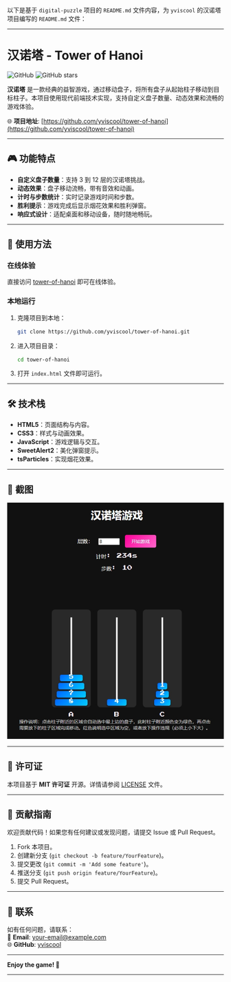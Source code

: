 以下是基于 `digital-puzzle` 项目的 `README.md` 文件内容，为 `yviscool` 的汉诺塔项目编写的 `README.md` 文件：

---

# 汉诺塔 - Tower of Hanoi

![GitHub](https://img.shields.io/badge/license-MIT-blue) ![GitHub stars](https://img.shields.io/github/stars/yviscool/tower-of-hanoi?style=social)

**汉诺塔** 是一款经典的益智游戏，通过移动盘子，将所有盘子从起始柱子移动到目标柱子。本项目使用现代前端技术实现，支持自定义盘子数量、动态效果和流畅的游戏体验。

🌐 **项目地址**: [https://github.com/yviscool/tower-of-hanoi](https://github.com/yviscool/tower-of-hanoi)

---

## 🎮 功能特点

- **自定义盘子数量**：支持 3 到 12 层的汉诺塔挑战。
- **动态效果**：盘子移动流畅，带有音效和动画。
- **计时与步数统计**：实时记录游戏时间和步数。
- **胜利提示**：游戏完成后显示烟花效果和胜利弹窗。
- **响应式设计**：适配桌面和移动设备，随时随地畅玩。

---

## 🚀 使用方法

### 在线体验
直接访问 [tower-of-hanoi](https://tower-of-hanoi-cyan.vercel.app/) 即可在线体验。

### 本地运行
1. 克隆项目到本地：
   ```bash
   git clone https://github.com/yviscool/tower-of-hanoi.git
   ```
2. 进入项目目录：
   ```bash
   cd tower-of-hanoi
   ```
3. 打开 `index.html` 文件即可运行。

---

## 🛠️ 技术栈

- **HTML5**：页面结构与内容。
- **CSS3**：样式与动画效果。
- **JavaScript**：游戏逻辑与交互。
- **SweetAlert2**：美化弹窗提示。
- **tsParticles**：实现烟花效果。

---

## 📸 截图

![游戏界面](screenshot.png)

---

## 📜 许可证

本项目基于 **MIT 许可证** 开源。详情请参阅 [LICENSE](LICENSE) 文件。

---

## 🤝 贡献指南

欢迎贡献代码！如果您有任何建议或发现问题，请提交 Issue 或 Pull Request。

1. Fork 本项目。
2. 创建新分支 (`git checkout -b feature/YourFeature`)。
3. 提交更改 (`git commit -m 'Add some feature'`)。
4. 推送分支 (`git push origin feature/YourFeature`)。
5. 提交 Pull Request。

---

## 📧 联系

如有任何问题，请联系：  
📩 **Email**: [your-email@example.com](mailto:your-email@example.com)  
🌐 **GitHub**: [yviscool](https://github.com/yviscool)

---

**Enjoy the game! 🎉**

---
